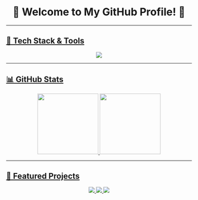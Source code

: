 <h1 align="center">🚀 Welcome to My GitHub Profile! 👋</h1>

<p align="center">
  <a href="https://github.com/Jamheik"/>
</p>

---

## 🚀 Tech Stack & Tools  
<p align="center">
  <img src="https://skillicons.dev/icons?i=js,react,nodejs,postgresql,html,css,git,github" />
</p>

---

## 📊 GitHub Stats  
<p align="center">
  <img src="https://github-readme-stats.vercel.app/api?username=Jamheik&show_icons=true&theme=merko" height="165">
  <img src="https://github-readme-stats.vercel.app/api/top-langs/?username=Jamheik&layout=compact&theme=merkot" height="165">
</p>

---

## 📌 Featured Projects  

<p align="center">
  <a href="https://github.com/Jamheik/bankautomat">
    <img src="https://img.shields.io/badge/-Bank Automat-222?style=for-the-badge&logo=github&logoColor=white">
  </a>
  <a href="https://github.com/Jamheik/spedenSpelit">
    <img src="https://img.shields.io/badge/-SpedenSpelit-222?style=for-the-badge&logo=github&logoColor=white">
  </a>
  <a href="https://github.com/webProjectR10/MoviePage">
    <img src="https://img.shields.io/badge/-Movie Page-222?style=for-the-badge&logo=github&logoColor=white">
  </a>
</p>

